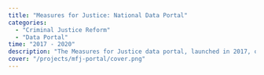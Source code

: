 ```yaml
---
title: "Measures for Justice: National Data Portal"
categories:
  - "Criminal Justice Reform"
  - "Data Portal"
time: "2017 - 2020"
description: "The Measures for Justice data portal, launched in 2017, offers unprecedented transparency into local justice systems by collecting and analyzing criminal justice data and presenting them at the county level. The portal allows users to review and compare performance data of their local criminal justice system broken down by defendant and case characteristics such as race, sex, and offense severity."
cover: "/projects/mfj-portal/cover.png"
---
```

